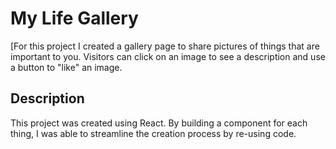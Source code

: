 # My Life Gallery

[For this project I created a gallery page to share pictures of things that are important to you. Visitors can click on an image to see a description and use a button to "like" an image.

## Description

This project was created using React. By building a component for each thing, I was able to streamline the creation process by re-using code.
